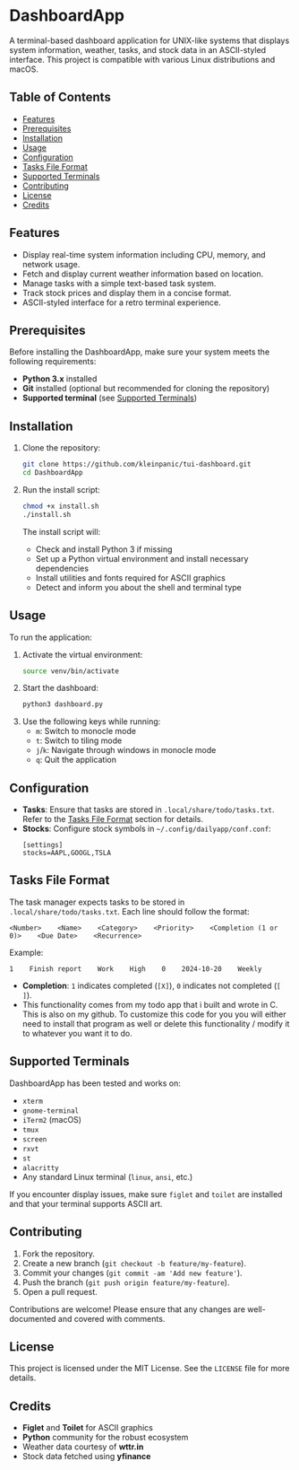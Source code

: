 # DashboardApp

A terminal-based dashboard application for UNIX-like systems that displays system information, weather, tasks, and stock data in an ASCII-styled interface. This project is compatible with various Linux distributions and macOS.

## Table of Contents
- [Features](#features)
- [Prerequisites](#prerequisites)
- [Installation](#installation)
- [Usage](#usage)
- [Configuration](#configuration)
- [Tasks File Format](#tasks-file-format)
- [Supported Terminals](#supported-terminals)
- [Contributing](#contributing)
- [License](#license)
- [Credits](#credits)

## Features
- Display real-time system information including CPU, memory, and network usage.
- Fetch and display current weather information based on location.
- Manage tasks with a simple text-based task system.
- Track stock prices and display them in a concise format.
- ASCII-styled interface for a retro terminal experience.

## Prerequisites
Before installing the DashboardApp, make sure your system meets the following requirements:
- **Python 3.x** installed
- **Git** installed (optional but recommended for cloning the repository)
- **Supported terminal** (see [Supported Terminals](#supported-terminals))

## Installation
1. Clone the repository:
   ```bash
   git clone https://github.com/kleinpanic/tui-dashboard.git
   cd DashboardApp
   ```

2. Run the install script:
   ```bash
   chmod +x install.sh
   ./install.sh
   ```

   The install script will:
   - Check and install Python 3 if missing
   - Set up a Python virtual environment and install necessary dependencies
   - Install utilities and fonts required for ASCII graphics
   - Detect and inform you about the shell and terminal type

## Usage
To run the application:
1. Activate the virtual environment:
   ```bash
   source venv/bin/activate
   ```
2. Start the dashboard:
   ```bash
   python3 dashboard.py
   ```
3. Use the following keys while running:
   - `m`: Switch to monocle mode
   - `t`: Switch to tiling mode
   - `j`/`k`: Navigate through windows in monocle mode
   - `q`: Quit the application

## Configuration
- **Tasks**: Ensure that tasks are stored in `.local/share/todo/tasks.txt`. Refer to the [Tasks File Format](#tasks-file-format) section for details.
- **Stocks**: Configure stock symbols in `~/.config/dailyapp/conf.conf`:
  ```
  [settings]
  stocks=AAPL,GOOGL,TSLA
  ```

## Tasks File Format
The task manager expects tasks to be stored in `.local/share/todo/tasks.txt`. Each line should follow the format:
```
<Number>    <Name>    <Category>    <Priority>    <Completion (1 or 0)>    <Due Date>    <Recurrence>
```
Example:
```
1    Finish report    Work    High    0    2024-10-20    Weekly
```
- **Completion**: `1` indicates completed (`[X]`), `0` indicates not completed (`[ ]`).
- This functionality comes from my todo app that i built and wrote in C. This is also on my github. To customize this code for you you will either need to install that program as well or delete this functionality / modify it to whatever you want it to do. 

## Supported Terminals
DashboardApp has been tested and works on:
- `xterm`
- `gnome-terminal`
- `iTerm2` (macOS)
- `tmux`
- `screen`
- `rxvt`
- `st` 
- `alacritty`
- Any standard Linux terminal (`linux`, `ansi`, etc.)

If you encounter display issues, make sure `figlet` and `toilet` are installed and that your terminal supports ASCII art.

## Contributing
1. Fork the repository.
2. Create a new branch (`git checkout -b feature/my-feature`).
3. Commit your changes (`git commit -am 'Add new feature'`).
4. Push the branch (`git push origin feature/my-feature`).
5. Open a pull request.

Contributions are welcome! Please ensure that any changes are well-documented and covered with comments.

## License
This project is licensed under the MIT License. See the `LICENSE` file for more details.

## Credits
- **Figlet** and **Toilet** for ASCII graphics
- **Python** community for the robust ecosystem
- Weather data courtesy of **wttr.in**
- Stock data fetched using **yfinance**
```

